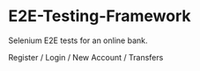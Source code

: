 # E2E-Testing-Framework
Selenium E2E tests for an online bank.

Register / Login / New Account / Transfers
